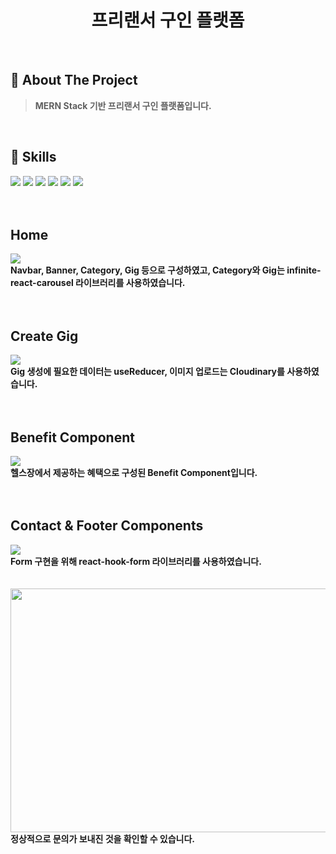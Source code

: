 <div align="center">
  <h1>프리랜서 구인 플랫폼</h1>
</div>
  <br />
  
  ## 📝 About The Project
> <b>MERN Stack 기반 프리랜서 구인 플랫폼입니다.</b>
  <br />
  
  ## 💪 Skills
<img src="https://img.shields.io/badge/React-20232A?style=for-the-badge&logo=react&logoColor=61DAFB"/> <img src="https://img.shields.io/badge/React_Query-FF4154?style=for-the-badge&logo=React_Query&logoColor=white"/>
<img src="https://img.shields.io/badge/Node.js-339933?style=for-the-badge&logo=nodedotjs&logoColor=white"/> <img src="https://img.shields.io/badge/Express.js-000000?style=for-the-badge&logo=express&logoColor=white"/>
<img src="https://img.shields.io/badge/MongoDB-4EA94B?style=for-the-badge&logo=mongodb&logoColor=white"/> <img src="https://img.shields.io/badge/Sass-CC6699?style=for-the-badge&logo=sass&logoColor=white"/>
  <br />
  <br />
  <br />
  <h2>Home</h2>
<div>
  <img src="https://github.com/amh6281/TicToc/assets/83646986/7b7579f4-fc28-4450-ab51-8eb7c5882067" /><br />
  <b>Navbar, Banner, Category, Gig 등으로 구성하였고, Category와 Gig는 infinite-react-carousel 라이브러리를 사용하였습니다.</b>
</div>
<br />
<br />
  <h2>Create Gig</h2>
<div>
  <img src="https://github.com/amh6281/TicToc/assets/83646986/d27518f7-586d-477a-8ce1-33146d814592" /><br />
  <b>Gig 생성에 필요한 데이터는 useReducer, 이미지 업로드는 Cloudinary를 사용하였습니다.</b>
</div>
<br />
<br />
<h2>Benefit Component</h2>
<div>
  <img src="https://user-images.githubusercontent.com/83646986/218238254-f41588c2-585a-49b5-8c8d-e6c69d244b67.gif" /><br />
  <b>헬스장에서 제공하는 혜택으로 구성된 Benefit Component입니다.</b>
</div>
<br />
<br />
<h2>Contact & Footer Components</h2>
<div>
  <img src="https://user-images.githubusercontent.com/83646986/218238438-c0737760-dc12-41a8-81d2-5a43bffde271.gif" /><br />
  <b>Form 구현을 위해 react-hook-form 라이브러리를 사용하였습니다.</b>
</div>
<br />
<br />
<div>
  <img src="https://user-images.githubusercontent.com/83646986/218239930-cf0d8934-346e-49ee-8c45-e092d458dab5.png" width="800px" height="390px" /><br />
  <b>정상적으로 문의가 보내진 것을 확인할 수 있습니다.</b>
</div>
